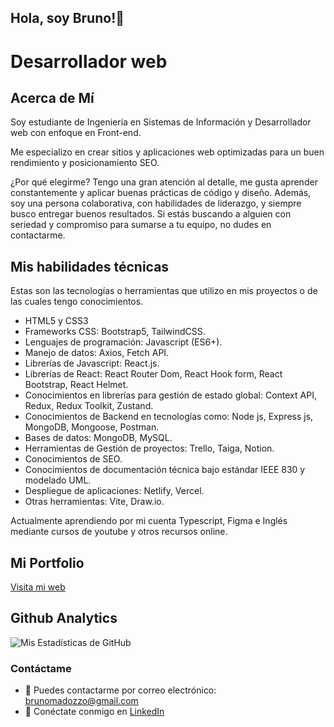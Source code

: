 ## Hola, soy Bruno!👋
# Desarrollador web

## Acerca de Mí
Soy estudiante de Ingeniería en Sistemas de Información y Desarrollador web con enfoque en Front-end.

Me especializo en crear sitios y aplicaciones web optimizadas para un buen rendimiento y posicionamiento SEO.

¿Por qué elegirme?
Tengo una gran atención al detalle, me gusta aprender constantemente y aplicar buenas prácticas de código y diseño.
Además, soy una persona colaborativa, con habilidades de liderazgo, y siempre busco entregar buenos resultados.
Si estás buscando a alguien con seriedad y compromiso para sumarse a tu equipo, no dudes en contactarme.

## Mis habilidades técnicas

Estas son las tecnologías o herramientas que utilizo en mis proyectos o de las cuales tengo conocimientos.  

- HTML5 y CSS3
- Frameworks CSS: Bootstrap5, TailwindCSS.
- Lenguajes de programación: Javascript (ES6+).
- Manejo de datos: Axios, Fetch API.
- Librerías de Javascript: React.js.
- Librerías de React: React Router Dom, React Hook form, React Bootstrap, React Helmet.
- Conocimientos en librerías para gestión de estado global: Context API, Redux, Redux Toolkit, Zustand.
- Conocimientos de Backend en tecnologías como: Node js, Express js, MongoDB, Mongoose, Postman.
- Bases de datos: MongoDB, MySQL.
- Herramientas de Gestión de proyectos: Trello, Taiga, Notion.
- Conocimientos de SEO.
- Conocimientos de documentación técnica bajo estándar IEEE 830 y modelado UML.
- Despliegue de aplicaciones: Netlify, Vercel.
- Otras herramientas: Vite, Draw.io.

Actualmente aprendiendo por mi cuenta Typescript, Figma e Inglés mediante cursos de youtube y otros recursos online.

## Mi Portfolio

<a href="https://brunomadozzo-portfolio.netlify.app" target="_blank">Visita mi web</a>

## Github Analytics
![Mis Estadísticas de GitHub](https://github-readme-stats-eight-theta.vercel.app/api?username=brunomry&show_icons=true&theme=blue&include_all_commits=true&count_private=true)

### Contáctame
- 📧 Puedes contactarme por correo electrónico: [brunomadozzo@gmail.com](mailto:brunomadozzo@gmail.com)
- 💼 Conéctate conmigo en [LinkedIn](https://www.linkedin.com/in/bruno-madozzo/)
